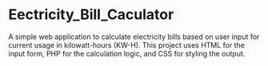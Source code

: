 # Eectricity_Bill_Caculator
A simple web application to calculate electricity bills based on user input for current usage in kilowatt-hours (KW-H). This project uses HTML for the input form, PHP for the calculation logic, and CSS for styling the output.
